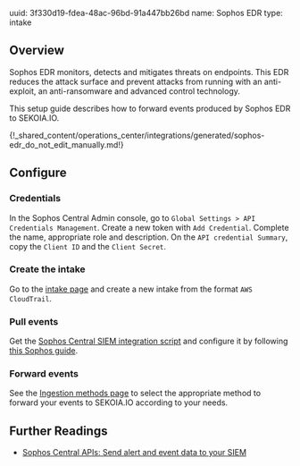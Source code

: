 uuid: 3f330d19-fdea-48ac-96bd-91a447bb26bd
name: Sophos EDR
type: intake

## Overview

Sophos EDR monitors, detects and mitigates threats on endpoints.
This EDR reduces the attack surface and prevent attacks from running with an anti-exploit, an anti-ransomware and advanced control technology.

This setup guide describes how to forward events produced by Sophos EDR to SEKOIA.IO.

{!_shared_content/operations_center/integrations/generated/sophos-edr_do_not_edit_manually.md!}

## Configure

### Credentials

In the Sophos Central Admin console, go to `Global Settings > API Credentials Management`.
Create a new token with `Add Credential`. Complete the name, appropriate role and description.
On the `API credential Summary`, copy the `Client ID` and the `Client Secret`.

### Create the intake

Go to the [intake page](https://app.sekoia.io/operations/intakes) and create a new intake from the format `AWS CloudTrail`.

### Pull events

Get the [Sophos Central SIEM integration script](https://github.com/sophos/Sophos-Central-SIEM-Integration) and configure it by following [this Sophos guide](https://support.sophos.com/support/s/article/KB-000036372?language=en_US).

### Forward events

See the [Ingestion methods page](https://docs.sekoia.io/operation_center/data_collection/ingestion_methods/) to select the appropriate method to forward your events to SEKOIA.IO according to your needs.


## Further Readings

- [Sophos Central APIs: Send alert and event data to your SIEM](https://support.sophos.com/support/s/article/KB-000036372?language=en_US)
